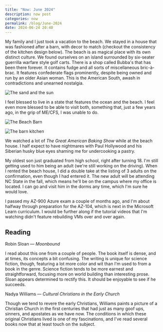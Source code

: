 ```yaml
---
title: "Now: June 2024"
description: now post
categories: now 
permalink: /blog/June-2024
date: 2024-06-24 20:40
---
```


My family and I just took a vacation to the beach. We stayed in a house that was fashioned after a barn, with decor to match (checkout the consistency of the kitchen design below). The beach is as magical place with its own distinct culture. We found ourselves on an island surrounded by six-seater guerrilla warfare style golf carts. There is a shop called Bubba's that has been there forever. It contains fudge and all sorts of miscellaneous bric-à-brac. It features confederate flags prominently, despite being owned and run by an older Asian woman. This is the American South, awash in contradictions and unearned nostalgia. 

![The sand and the sun](canned-dragons/static/about-pictures/_beach-double.png)

I feel blessed to live in a state that features the ocean and the beach. I feel even more blessed to be able to visit both, something that, just a few years ago, in the grip of ME/CFS, I was unable to do. 

![The Beach Barn](/static/about-pictures/_beach-barn.jpeg)

![The barn kitchen](/static/about-pictures/_barn-kitchen.jpeg)

We watched a lot of *The Great American Baking Show* while at the beach house. I half expect to have nightmares with Paul Hollywood and his Siberian husky blue eyes shaming me for undercooking a pastry. 

My oldest son just graduated from high school, right after turning 18. I'm still getting used to him being an adult (we're still working on the driving). When I rented the beach house, I did a double take at the listing of 3 adults on the confirmation, even though I had entered it. The new adult will be attending NC State in the fall, which means he'll be on the campus where my office is located. I can go and visit him in the dorms any time, which I'm sure he would love. 

I passed my AZ-900 Azure exam a couple of months ago, and I'm about halfway through preparation for the AZ-104, which is next in the Microsoft Learn curriculum. I would be further along if the tutorial videos that I'm watching didn't feature rebuilding VMs over and over again. 


## Reading

Robin Sloan — *Moonbound*

I read about this one from a couple of people. The book itself is dense, and at times, its concepts a bit confusing. The writing is unique for science fiction, though, featuring a lot more color and wit than I'm used to from a book in the genre. Science fiction tends to be more earnest and straightforward, focusing more on world building than interesting prose. Sloan appears determined to rectify this. It should be enjoyable to see if he succeeds. 

Nadya Williams — *Cultural Christians in the Early Church*

Though we tend to revere the early Christians, Williams paints a picture of a Christian Church in the first centuries that had just as many goof ups, sinners, and apostates as we have now. The conditions in which these original Christians lived is one of my fascinations, and I've read several books now that at least touch on the subject. 
